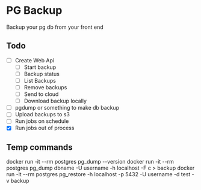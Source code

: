 # PG Backup

Backup your pg db from your front end

## Todo

- [ ] Create Web Api
  - [ ] Start backup
  - [ ] Backup status
  - [ ] List Backups
  - [ ] Remove backups
  - [ ] Send to cloud
  - [ ] Download backup locally
- [ ] pgdump or something to make db backup
- [ ] Upload backups to s3
- [ ] Run jobs on schedule
- [x] Run jobs out of process

## Temp commands

docker run -it --rm postgres pg_dump --version
docker run -it --rm postgres pg_dump dbname -U username -h localhost -F c > backup
docker run -it --rm postgres pg_restore -h localhost -p 5432 -U username -d test -v backup